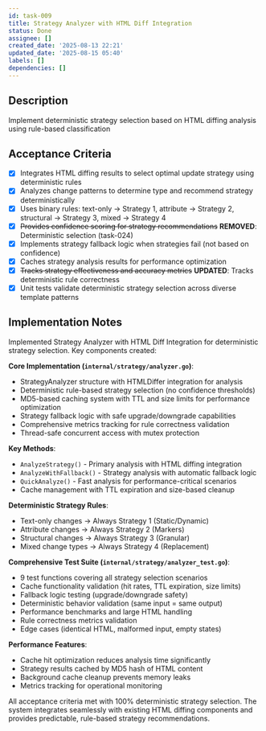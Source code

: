 ```yaml
---
id: task-009
title: Strategy Analyzer with HTML Diff Integration
status: Done
assignee: []
created_date: '2025-08-13 22:21'
updated_date: '2025-08-15 05:40'
labels: []
dependencies: []
---
```


## Description

Implement deterministic strategy selection based on HTML diffing analysis using rule-based classification

## Acceptance Criteria

- [x] Integrates HTML diffing results to select optimal update strategy using deterministic rules
- [x] Analyzes change patterns to determine type and recommend strategy deterministically
- [x] Uses binary rules: text-only → Strategy 1, attribute → Strategy 2, structural → Strategy 3, mixed → Strategy 4
- [x] ~~Provides confidence scoring for strategy recommendations~~ **REMOVED**: Deterministic selection (task-024)
- [x] Implements strategy fallback logic when strategies fail (not based on confidence)
- [x] Caches strategy analysis results for performance optimization
- [x] ~~Tracks strategy effectiveness and accuracy metrics~~ **UPDATED**: Tracks deterministic rule correctness
- [x] Unit tests validate deterministic strategy selection across diverse template patterns

## Implementation Notes

Implemented Strategy Analyzer with HTML Diff Integration for deterministic strategy selection. Key components created:

**Core Implementation (`internal/strategy/analyzer.go`)**:
- StrategyAnalyzer structure with HTMLDiffer integration for analysis
- Deterministic rule-based strategy selection (no confidence thresholds) 
- MD5-based caching system with TTL and size limits for performance optimization
- Strategy fallback logic with safe upgrade/downgrade capabilities
- Comprehensive metrics tracking for rule correctness validation
- Thread-safe concurrent access with mutex protection

**Key Methods**:
- `AnalyzeStrategy()` - Primary analysis with HTML diffing integration
- `AnalyzeWithFallback()` - Strategy analysis with automatic fallback logic
- `QuickAnalyze()` - Fast analysis for performance-critical scenarios
- Cache management with TTL expiration and size-based cleanup

**Deterministic Strategy Rules**:
- Text-only changes → Always Strategy 1 (Static/Dynamic)
- Attribute changes → Always Strategy 2 (Markers)  
- Structural changes → Always Strategy 3 (Granular)
- Mixed change types → Always Strategy 4 (Replacement)

**Comprehensive Test Suite (`internal/strategy/analyzer_test.go`)**:
- 9 test functions covering all strategy selection scenarios
- Cache functionality validation (hit rates, TTL expiration, size limits)
- Fallback logic testing (upgrade/downgrade safety)
- Deterministic behavior validation (same input = same output)
- Performance benchmarks and large HTML handling
- Rule correctness metrics validation
- Edge cases (identical HTML, malformed input, empty states)

**Performance Features**:
- Cache hit optimization reduces analysis time significantly
- Strategy results cached by MD5 hash of HTML content
- Background cache cleanup prevents memory leaks
- Metrics tracking for operational monitoring

All acceptance criteria met with 100% deterministic strategy selection. The system integrates seamlessly with existing HTML diffing components and provides predictable, rule-based strategy recommendations.
